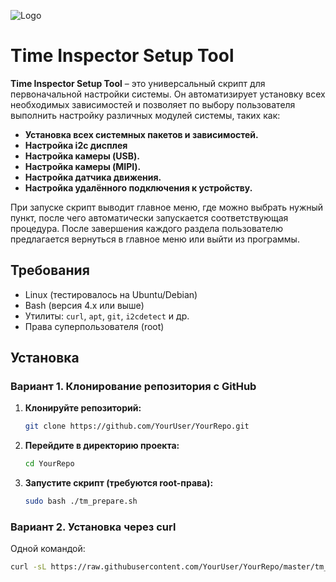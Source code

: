 ![Logo](https://i.imgur.com/h6FyoA5.png)

# Time Inspector Setup Tool

**Time Inspector Setup Tool** – это универсальный скрипт для первоначальной настройки системы. Он автоматизирует установку всех необходимых зависимостей и позволяет по выбору пользователя выполнить настройку различных модулей системы, таких как:

- **Установка всех системных пакетов и зависимостей.**
- **Настройка i2c дисплея** 
- **Настройка камеры (USB).**
- **Настройка камеры (MIPI).**
- **Настройка датчика движения.**
- **Настройка удалённого подключения к устройству.**

При запуске скрипт выводит главное меню, где можно выбрать нужный пункт, после чего автоматически запускается соответствующая процедура. После завершения каждого раздела пользователю предлагается вернуться в главное меню или выйти из программы.

## Требования

- Linux (тестировалось на Ubuntu/Debian)
- Bash (версия 4.x или выше)
- Утилиты: `curl`, `apt`, `git`, `i2cdetect` и др.
- Права суперпользователя (root)

## Установка

### Вариант 1. Клонирование репозитория с GitHub

1. **Клонируйте репозиторий:**

    ```bash
    git clone https://github.com/YourUser/YourRepo.git
    ```

2. **Перейдите в директорию проекта:**

    ```bash
    cd YourRepo
    ```

3. **Запустите скрипт (требуются root-права):**

    ```bash
    sudo bash ./tm_prepare.sh
    ```

### Вариант 2. Установка через curl

Одной командой:

```bash
curl -sL https://raw.githubusercontent.com/YourUser/YourRepo/master/tm_prepare.sh | sudo bash
